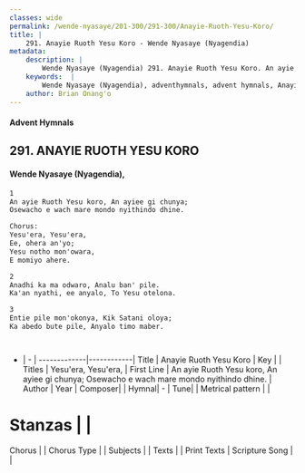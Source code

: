 ```yaml
---
classes: wide
permalink: /wende-nyasaye/201-300/291-300/Anayie-Ruoth-Yesu-Koro/
title: |
    291. Anayie Ruoth Yesu Koro - Wende Nyasaye (Nyagendia)
metadata:
    description: |
        Wende Nyasaye (Nyagendia) 291. Anayie Ruoth Yesu Koro. An ayie Ruoth Yesu koro, An ayiee gi chunya; Osewacho e wach mare mondo nyithindo dhine.  Chorus: Yesu'era, Yesu'era, Ee, ohera an'yo; Yesu notho mon'owara, E momiyo ahere.  
    keywords:  |
        Wende Nyasaye (Nyagendia), adventhymnals, advent hymnals, Anayie Ruoth Yesu Koro, An ayie Ruoth Yesu koro, An ayiee gi chunya; Osewacho e wach mare mondo nyithindo dhine.. Yesu'era, Yesu'era,
    author: Brian Onang'o
---
```


#### Advent Hymnals
## 291. ANAYIE RUOTH YESU KORO
####  Wende Nyasaye (Nyagendia),

```txt
1
An ayie Ruoth Yesu koro, An ayiee gi chunya;
Osewacho e wach mare mondo nyithindo dhine.

Chorus:
Yesu'era, Yesu'era,
Ee, ohera an'yo;
Yesu notho mon'owara,
E momiyo ahere.

2
Anadhi ka ma odwaro, Analu ban' pile.
Ka'an nyathi, ee anyalo, To Yesu otelona.

3
Entie pile mon'okonya, Kik Satani oloya;
Ka abedo bute pile, Anyalo timo maber.




```

- |   -  |
-------------|------------|
Title | Anayie Ruoth Yesu Koro |
Key |  |
Titles | Yesu'era, Yesu'era, |
First Line | An ayie Ruoth Yesu koro, An ayiee gi chunya; Osewacho e wach mare mondo nyithindo dhine. |
Author | 
Year | 
Composer| |
Hymnal|  - |
Tune|  |
Metrical pattern | |
# Stanzas |  |
Chorus |  |
Chorus Type |  |
Subjects | |
Texts |  |
Print Texts | 
Scripture Song |  |
    

